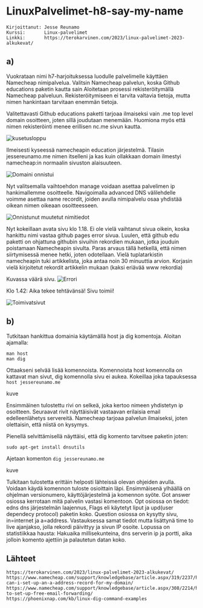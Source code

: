 # LinuxPalvelimet-h8-say-my-name
    Kirjoittanut: Jesse Reunamo
    Kurssi:       Linux-palvelimet
    Linkki:       https://terokarvinen.com/2023/linux-palvelimet-2023-alkukevat/

## a)
Vuokrataan nimi h7-harjoituksessa luodulle palvelimelle käyttäen Namecheap nimipalvelua. Valitsin Namecheap palvelun, koska Github educations paketin kautta sain  Aloitetaan prosessi rekisteröitymällä Namecheap palveluun. Rekisteröitymiseen ei tarvita valtavia tietoja, mutta nimen hankintaan tarvitaan enemmän tietoja. 

Valitettavasti Github educations paketti tarjoaa ilmaiseksi vain .me top level domain osoitteen, joten sillä joudutaan menemään. Huomiona myös että nimen rekisteröinti menee erillisen nc.me sivun kautta.

![kusetusloppu](https://user-images.githubusercontent.com/112503770/218344052-5ab0ce79-075b-4ca2-a7e4-13ac0c3733e6.jpg)

Ilmeisesti kyseessä namecheapin education järjestelmä. Tilasin jessereunamo.me nimen itselleni ja kas kuin ollakkaan domain ilmestyi namecheap:in normaalin sivuston alaisuuteen. 

![Domaini onnistui](https://user-images.githubusercontent.com/112503770/218344068-ebe97cf8-6410-4c86-8657-6a2db02559aa.jpg)


Nyt valitsemalla vaihtoehdon manage voidaan asettaa palvelimen ip hankimallemme osoitteelle. Navigoimalla advanced DNS välilehdelle voimme asettaa name recordit, joiden avulla nimipalvelu osaa yhdistää oikean nimen oikeaan osoitteesseen.

![Onnistunut muutetut nimitiedot](https://user-images.githubusercontent.com/112503770/218344084-95571605-3122-45b2-97f9-f5d8525548b0.jpg)


Nyt kokeillaan avata sivu klo 1.18. Ei ole vielä vaihtanut sivua oikein, koska hankittu nimi vastaa github pages error sivua. Luulen, että github edu paketti on ohjattuna githubin sivuihin rekordien mukaan, jotka jouduin poistamaan Namecheapin sivulta. Paras arvaus tällä hetkellä, että nimen siirtymisessä menee hetki, joten odotellaan. Vielä tuplatarkistin namecheapin tuki artikkelista, joka antaa noin 30 minuuttia arvion. Korjasin vielä kirjoitetut rekordit artikkelin mukaan (kaksi eriävää www rekordia)

Kuvassa väärä sivu.
![Errori](https://user-images.githubusercontent.com/112503770/218344088-85d6610b-1a59-4dcb-93af-b1b8a989fa0c.jpg)

Klo 1.42: Aika tekee tehtävänsä! Sivu toimii!

![Toimivatsivut](https://user-images.githubusercontent.com/112503770/218344368-6d0399ad-24a2-4b0e-be23-66491ec65501.jpg)


## b)
Tutkitaan hankittua domainia käytämällä host ja dig komentoja. Aloitan ajamalla:

    man host
    man dig
    
Ottaakseni selvää lisää komennoista. Komennoista host komennolla on kattavat man sivut, dig komennolla sivu ei aukea. Kokeillaa joka tapauksessa `host jessereunamo.me`

kuve

Ensimmäinen tulostettu rivi on selkeä, joka kertoo nimeen yhdistetyn ip osoitteen. Seuraavat rivit näyttäisivät vastaavan erilaisia email edelleenlähetys servereitä. Namecheap tarjoaa palvelun ilmaiseksi, joten olettaisin, että niistä on kysymys.

Pienellä selvittämisellä näyttäisi, että dig komento tarvitsee paketin joten:

    sudo apt-get install dnsutils
    
Ajetaan komenton `dig jessereunamo.me`

kuve

Tulkitaan tulostetta erittäin helposti lähteissä olevan ohjeiden avulla. Voidaan käydä komennon tuloste osioittain läpi. Ensimmäisenä ylhäällä on ohjelman versionumero, käyttöjärjestelmä ja komennon syöte. Got answer osiossa kerrotaan mitä palvelin vastasi komentoon. Opt osiossa on tiedot: edns dns järjestelmän laajennus, Flags eli käytetyt liput ja upd(user dependecy protocol) paketin koko. Question osiossa on kysytty sivu, in=internet ja a=address. Vastauksessa samat tiedot mutta lisättynä time to live ajanjakso, jolla rekordi päivittyy ja sivun IP osoite. Lopussa on statistiikkaa hausta: Hakuaika millisekunteina, dns serverin ip ja portti, aika jolloin komento ajettiin ja palautetun datan koko.
## Lähteet

    https://terokarvinen.com/2023/linux-palvelimet-2023-alkukevat/
    https://www.namecheap.com/support/knowledgebase/article.aspx/319/2237/how-can-i-set-up-an-a-address-record-for-my-domain/
    https://www.namecheap.com/support/knowledgebase/article.aspx/308/2214/how-to-set-up-free-email-forwarding/
    https://phoenixnap.com/kb/linux-dig-command-examples
    
    
